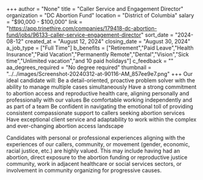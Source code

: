 +++
author = "None"
title = "Caller Service and Engagement Director"
organization = "DC Abortion Fund"
location = "District of Columbia"
salary = "$90,000 - $100,000"
link = "https://app.trinethire.com/companies/179418-dc-abortion-fund/jobs/96133-caller-service-engagement-director"
sort_date = "2024-08-12"
created_at = "August 12, 2024"
closing_date = "August 30, 2024"
a_job_type = ["Full Time"]
b_benefits = ["Retirement","Paid Leave","Health Insurance","Paid Vacation","Permanently Remote","Dental","Vision","Sick time","Unlimited vacation","and 10 paid holidays"]
c_feedback = ""
aa_degrees_required = "No degree required"
thumbnail = "../../images/Screenshot-20240312-at-90116-AM_857ee9e7.png"
+++
Our ideal candidate will:
Be a detail-oriented, proactive problem solver with the ability to manage multiple cases simultaneously
Have a strong commitment to abortion access and reproductive health care, aligning personally and professionally with our values
Be comfortable working independently and as part of a team
Be confident in navigating the emotional toll of providing consistent compassionate support to callers seeking abortion services
Have exceptional client service and adaptability to work within the complex and ever-changing abortion access landscape

Candidates with personal or professional experiences aligning with the experiences of our callers, community, or movement (gender, economic, racial justice, etc.) are highly valued. This may include having had an abortion, direct exposure to the abortion funding or reproductive justice community, work in adjacent healthcare or social services sectors, or involvement in community organizing for progressive causes.